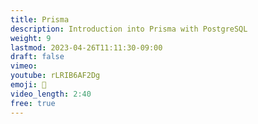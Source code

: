 ```yaml
---
title: Prisma
description: Introduction into Prisma with PostgreSQL
weight: 9
lastmod: 2023-04-26T11:11:30-09:00
draft: false
vimeo:
youtube: rLRIB6AF2Dg
emoji: 📅
video_length: 2:40
free: true
---
```

